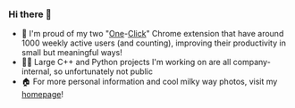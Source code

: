 ### Hi there 🖖

* 🚀 I'm proud of my two "[One](https://github.com/chrschorn/oneclick-send-to-trello)-[Click](https://github.com/chrschorn/one-click-ticktick)" Chrome extension that have around 1000 weekly active users (and counting), improving their productivity in small but meaningful ways!
* 🐱‍👤 Large C++ and Python projects I'm working on are all company-internal, so unfortunately not public
* 🏠 For more personal information and cool milky way photos, visit my [homepage](https://schorn.me/)!

<!--
**chrschorn/chrschorn** is a ✨ _special_ ✨ repository because its `README.md` (this file) appears on your GitHub profile.

Here are some ideas to get you started:

- 🔭 I’m currently working on ...
- 🌱 I’m currently learning ...
- 👯 I’m looking to collaborate on ...
- 🤔 I’m looking for help with ...
- 💬 Ask me about ...
- 📫 How to reach me: ...
- 😄 Pronouns: ...
- ⚡ Fun fact: ...
-->
